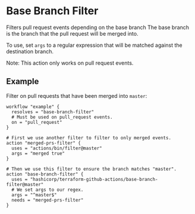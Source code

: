 # Base Branch Filter
Filters pull request events depending on the base branch
The base branch is the branch that the pull request will be merged into.

To use, set `args` to a regular expression that
will be matched against the destination branch.

Note: This action only works on pull request events.

## Example
Filter on pull requests that have been merged into `master`:
```hcl
workflow "example" {
  resolves = "base-branch-filter"
  # Must be used on pull_request events.
  on = "pull_request"
}

# First we use another filter to filter to only merged events.
action "merged-prs-filter" {
  uses = "actions/bin/filter@master"
  args = "merged true"
}

# Then we use this filter to ensure the branch matches "master".
action "base-branch-filter" {
  uses = "hashicorp/terraform-github-actions/base-branch-filter@master"
  # We set args to our regex.
  args = "^master$"
  needs = "merged-prs-filter"
}
```
